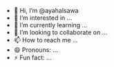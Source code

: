 - 👋 Hi, I’m @ayahalsawa
- 👀 I’m interested in ...
- 🌱 I’m currently learning ...
- 💞️ I’m looking to collaborate on ...
- 📫 How to reach me ...
- 😄 Pronouns: ...
- ⚡ Fun fact: ...

<!---
ayahalsawa/ayahalsawa is a ✨ special ✨ repository because its `README.md` (this file) appears on your GitHub profile.
You can click the Preview link to take a look at your changes.
--->
